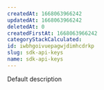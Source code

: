 ```yaml
---
createdAt: 1668063966242
updatedAt: 1668063966242
deletedAt: 0
createdFirstAt: 1668063966242
categoryStackCalculated: 
id: iwbhgoivuepagwjdimhcdrkp
slug: sdk-api-keys
name: sdk-api-keys
---
```


Default description